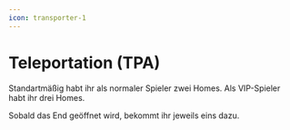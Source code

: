```yaml
---
icon: transporter-1
---
```


# Teleportation (TPA)

Standartmäßig habt ihr als normaler Spieler zwei Homes. Als VIP-Spieler habt ihr drei Homes.

Sobald das End geöffnet wird, bekommt ihr jeweils eins dazu.
